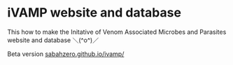 # iVAMP website and database

This how to make the Initative of Venom Associated Microbes and Parasites website and database ＼(^o^)／

Beta version [sabahzero.github.io/ivamp/](https://sabahzero.github.io/ivamp/)
